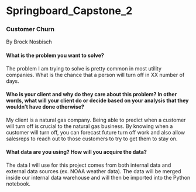 # Springboard_Capstone_2

### Customer Churn
By Brock Nosbisch 

#### What is the problem you want to solve? 
The problem I am trying to solve is pretty common in most utility companies.  What is the chance that a person will turn off in XX number of days.

#### Who is your client and why do they care about this problem? In other words, what will your client do or decide based on your analysis that they wouldn’t have done otherwise? 
My client is a natural gas company.  Being able to predict when a customer will turn off is crucial to the natural gas business.  By knowing when a customer will turn off, you can forecast future turn off work and also allow salesreps to reach out to those customers to try to get them to stay on.  

#### What data are you using? How will you acquire the data? 
The data I will use for this project comes from both internal data and external data sources (ex. NOAA weather data).  The data will be merged inside our internal data warehouse and will then be imported into the Python notebook.
